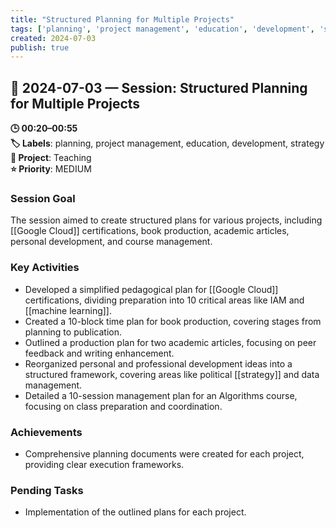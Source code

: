 ```yaml
---
title: "Structured Planning for Multiple Projects"
tags: ['planning', 'project management', 'education', 'development', 'strategy']
created: 2024-07-03
publish: true
---
```


## 📅 2024-07-03 — Session: Structured Planning for Multiple Projects

**🕒 00:20–00:55**  
**🏷️ Labels**: planning, project management, education, development, strategy  
**📂 Project**: Teaching  
**⭐ Priority**: MEDIUM  


### Session Goal
The session aimed to create structured plans for various projects, including [[Google Cloud]] certifications, book production, academic articles, personal development, and course management.

### Key Activities
- Developed a simplified pedagogical plan for [[Google Cloud]] certifications, dividing preparation into 10 critical areas like IAM and [[machine learning]].
- Created a 10-block time plan for book production, covering stages from planning to publication.
- Outlined a production plan for two academic articles, focusing on peer feedback and writing enhancement.
- Reorganized personal and professional development ideas into a structured framework, covering areas like political [[strategy]] and data management.
- Detailed a 10-session management plan for an Algorithms course, focusing on class preparation and coordination.

### Achievements
- Comprehensive planning documents were created for each project, providing clear execution frameworks.

### Pending Tasks
- Implementation of the outlined plans for each project.

